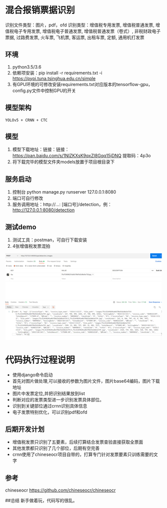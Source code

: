 # 混合报销票据识别
  识别文件类型：图片，pdf，ofd
  识别类型：增值税专用发票, 增值税普通发票, 增值税电子专用发票, 增值税电子普通发票, 增值税普通发票（卷式）, 非税财政电子票据, 过路费发票, 火车票, 飞机票, 客运票, 出租车票, 定额, 通用机打发票
## 环境
   1. python3.5/3.6
   2. 依赖项安装：pip install -r requirements.txt -i https://pypi.tuna.tsinghua.edu.cn/simple 
   3. 有GPU环境的可修改安装requirements.txt对应版本的tensorflow-gpu，config.py文件中控制GPU的开关
## 模型架构
    YOLOv5 + CRNN + CTC
   
## 模型
   1. 模型下载地址：链接：链接：https://pan.baidu.com/s/1NlZKXsK9qxZI8Gqq15jDNQ 提取码：4p3o
   2. 将下载完毕的模型文件夹models放置于项目根目录下
## 服务启动
   1. 控制台 python manage.py runserver 127.0.0.1:8080
   2. 端口可自行修改
   3. 服务调用地址：http://*.*.*.*: [端口号]/detection，例：http://127.0.0.1:8080/detection
## 测试demo
   1. 测试工具：postman，可自行下载安装
   2. 4张增值税发票混拍
   
![Image text](https://raw.githubusercontent.com/384863451/invoice_ocr/master/images/a9f89e262f4d10220724004d99f3fc8.png?token=GHSAT0AAAAAABRARYQNU2BCTKSNDOMRLBZKYPTTG3Q)

# 代码执行过程说明
- 使用django命令启动
- 首先对图片做处理,可以接收的参数为图片文件，图片base64编码，图片下载地址
- 图片中发票定位,并把识别结果放到list
- 判断对应的发票类型进一步识别发票具体部位。
- 识别到关键部位通过crnn识别具体信息
- 电子发票特别优化，可以识别pdf和ofd

   
## 后期开发计划
- 增值税发票只识别了五要素，后续打算结合发票查验直接获取全票面
- 其他发票都只识别了几个部位，后期有空完善
- crnn使用了chineseocr项目自带的，打算专门针对发票要素只训练需要的文字

## 参考
chineseocr https://github.com/chineseocr/chineseocr

##总结
新手做着玩，代码写的很乱。
